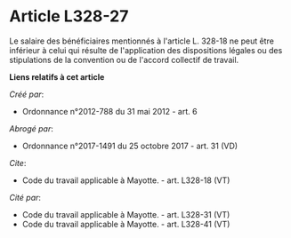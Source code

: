 # Article L328-27

Le salaire des bénéficiaires mentionnés à l'article L. 328-18 ne peut être inférieur à celui qui résulte de l'application des
dispositions légales ou des stipulations de la convention ou de l'accord collectif de travail.

**Liens relatifs à cet article**

_Créé par_:

  - Ordonnance n°2012-788 du 31 mai 2012 - art. 6

_Abrogé par_:

  - Ordonnance n°2017-1491 du 25 octobre 2017 - art. 31 (VD)

_Cite_:

  - Code du travail applicable à Mayotte. - art. L328-18 (VT)

_Cité par_:

  - Code du travail applicable à Mayotte. - art. L328-31 (VT)
  - Code du travail applicable à Mayotte. - art. L328-41 (VT)

